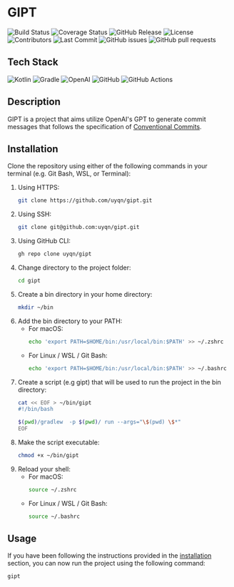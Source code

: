 # GIPT
![Build Status](https://github.com/uyqn/gipt/actions/workflows/ci.yml/badge.svg)
![Coverage Status](https://coveralls.io/repos/github/uyqn/gipt/badge.svg?branch=main)
![GitHub Release](https://img.shields.io/github/v/release/uyqn/gipt)
![License](https://img.shields.io/github/license/uyqn/gipt)
![Contributors](https://img.shields.io/github/contributors/uyqn/gipt)
![Last Commit](https://img.shields.io/github/last-commit/uyqn/gipt)
![GitHub issues](https://img.shields.io/github/issues/uyqn/gipt)
![GitHub pull requests](https://img.shields.io/github/issues-pr/uyqn/gipt)

## Tech Stack
![Kotlin](https://img.shields.io/badge/Kotlin-%230095D5.svg?style=for-the-badge&logo=kotlin&logoColor=white)
![Gradle](https://img.shields.io/badge/Gradle-%2302303A.svg?style=for-the-badge&logo=gradle&logoColor=white)
![OpenAI](https://img.shields.io/badge/OpenAI-%23007ACC.svg?style=for-the-badge&logo=openai&logoColor=white)
![GitHub](https://img.shields.io/badge/GitHub-%23121011.svg?style=for-the-badge&logo=github&logoColor=white)
![GitHub Actions](https://img.shields.io/badge/GitHub_Actions-%232671E5.svg?style=for-the-badge&logo=github-actions&logoColor=white)

## Description
GIPT is a project that aims utilize OpenAI's GPT to generate commit messages that follows the specification of [Conventional Commits](https://www.conventionalcommits.org/en/v1.0.0/).

## Installation
Clone the repository using either of the following commands in your terminal (e.g. Git Bash, WSL, or Terminal):
1. Using HTTPS:
    ```bash
    git clone https://github.com/uyqn/gipt.git
    ```
2. Using SSH:
    ```bash
    git clone git@github.com:uyqn/gipt.git 
    ```
3. Using GitHub CLI:
    ```bash
    gh repo clone uyqn/gipt
    ```
4. Change directory to the project folder:
    ```bash
    cd gipt
    ```
5. Create a bin directory in your home directory:
    ```bash
    mkdir ~/bin
    ```
6. Add the bin directory to your PATH:
   - For macOS:
       ```bash
       echo 'export PATH=$HOME/bin:/usr/local/bin:$PATH' >> ~/.zshrc
       ```
   - For Linux / WSL / Git Bash: 
        ```bash
        echo 'export PATH=$HOME/bin:/usr/local/bin:$PATH' >> ~/.bashrc
        ```
7. Create a script (e.g gipt) that will be used to run the project in the bin directory:
    ```bash
   cat << EOF > ~/bin/gipt
    #!/bin/bash

    $(pwd)/gradlew  -p $(pwd)/ run --args="\$(pwd) \$*"
    EOF
    ```
8. Make the script executable:
    ```bash
    chmod +x ~/bin/gipt
    ```
9. Reload your shell:
   - For macOS:
       ```bash
       source ~/.zshrc
       ```
   - For Linux / WSL / Git Bash:
        ```bash
        source ~/.bashrc
        ```
## Usage
If you have been following the instructions provided in the [installation](#installation) section, you can now run the project using the following command:
```bash
gipt
```